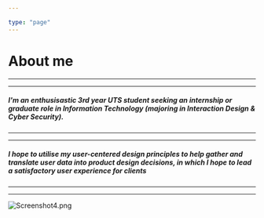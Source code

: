 ```yaml
---

type: "page"
---
```


# About me

***
***
##### I'm an enthusisastic 3rd year UTS student seeking an internship or graduate role in Information Technology (majoring in Interaction Design & Cyber Security).
***
***
##### I hope to utilise my user-centered design principles to help gather and translate user data into product design decisions, in which I hope to lead a satisfactory user experience for clients
***
***

![Screenshot4.png](/images/shibuya.jpg)
